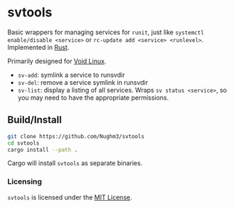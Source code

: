# svtools

Basic wrappers for managing services for `runit`, just like `systemctl enable/disable <service>` or `rc-update add <service> <runlevel>`. Implemented in [Rust](//rust-lang.org).

Primarily designed for [Void Linux](//voidlinux.org).

- `sv-add`: symlink a service to runsvdir
- `sv-del`: remove a service symlink in runsvdir
- `sv-list`: display a listing of all services. Wraps `sv status <service>`, so you may need to have the appropriate permissions.

## Build/Install

```bash
git clone https://github.com/Nughm3/svtools
cd svtools
cargo install --path .
```

Cargo will install `svtools` as separate binaries.

### Licensing

`svtools` is licensed under the [MIT License](//opensource.org/licenses/MIT).
